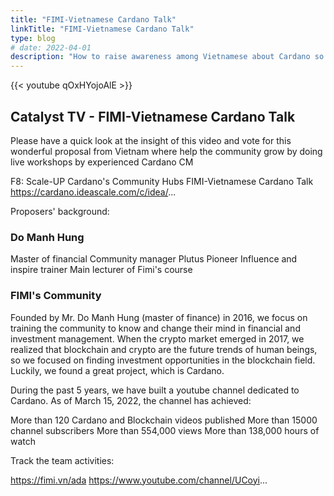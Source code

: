 ```yaml
---
title: "FIMI-Vietnamese Cardano Talk"
linkTitle: "FIMI-Vietnamese Cardano Talk"
type: blog
# date: 2022-04-01
description: "How to raise awareness among Vietnamese about Cardano so that it can be adopted into real life in 2022 and after that?"
---
```


{{<  youtube qOxHYojoAlE >}}

## Catalyst TV - FIMI-Vietnamese Cardano Talk

Please have a quick look at the insight of this video and vote for this wonderful proposal from Vietnam where help the community grow by doing live workshops by experienced Cardano CM

F8: Scale-UP Cardano's Community Hubs
FIMI-Vietnamese Cardano Talk
https://cardano.ideascale.com/c/idea/...

Proposers' background:

### Do Manh Hung

Master of financial
Community manager
Plutus Pioneer
Influence and inspire trainer
Main lecturer of Fimi's course

### FIMI's Community
Founded by Mr. Do Manh Hung (master of finance) in 2016, we focus on training the community to know and change their mind in financial and investment management. When the crypto market emerged in 2017, we realized that blockchain and crypto are the future trends of human beings, so we focused on finding investment opportunities in the blockchain field. Luckily, we found a great project, which is Cardano.

During the past 5 years, we have built a youtube channel dedicated to Cardano. As of March 15, 2022, the channel has achieved:

More than 120 Cardano and Blockchain videos published
More than 15000 channel subscribers
More than 554,000 views
More than 138,000 hours of watch

Track the team activities:

https://fimi.vn/ada
https://www.youtube.com/channel/UCoyi...